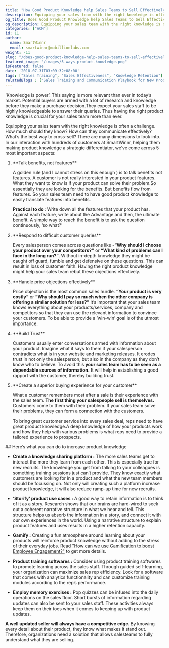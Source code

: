 ```yaml
---
title: "How Good Product Knowledge help Sales Teams to Sell Effectively"
description: Equipping your sales team with the right knowledge is often a challenge. How much should they know? How can they communicate effectively? What’s the best way to cross-sell?
og_title: Does Good Product Knowledge help Sales Teams to Sell Effectively?
og_description: Equipping your sales team with the right knowledge is often a challenge. How much should they know? How can they communicate effectively? What’s the best way to cross-sell?
categories: ["ACM"]
id: 11
author:
  name: SmartWinnr
  email: smartwinnr@mobillionlabs.com
weight: -11
slug: "/does-good-product-knowledge-help-sales-teams-to-sell-effectively"
featured_image: "/images/5-ways-product-knowledge.png"
isFeatured: false
date: '2018-07-31T03:09:32+08:00'
tags: ["Sales Training", "Sales Effectiveness", "Knowledge Retention"]
relatedBlogs : ["Sales Training and Communication Playbook for New Product Launch", "Why continuous training is important in sales?", "Is Your Sales Training Not Delivering? These 5 Strategies Will Change That", "Scenarios where Video Coaching is used commonly"]
---
```



‘Knowledge is power’. This saying is more relevant than ever in today’s market. Potential buyers are armed with a lot of research and knowledge before they make a purchase decision.They  expect your sales staff  to be highly knowledgeable to answer their queries.  Thus having the right product knowledge is crucial for your sales team more than ever.

Equipping your sales team with the right knowledge is often a challenge. How much should they know? How can they communicate effectively? What’s the best way to cross-sell? There are many dimensions to look into. In our interaction with hundreds of customers at SmartWinnr, helping them making product knowledge a strategic differentiator, we’ve come across 5 most important aspects:

<ol>
  <li class="ml-padding-top5"> **Talk benefits, not features**</li>

  A golden rule (and I cannot stress on this enough ) is to talk benefits not features. A customer is not really interested in your product features. What they want to know is if your product can solve their problem.So essentially they are looking for the benefits. But benefits flow from features. So your sales team need to have good product knowledge to easily translate features into benefits.

  <span class="underline">**Practical to do**</span> : Write down all the features that your product has. Against each feature, write about the Advantage and then, the ultimate benefit. A simple way to reach the benefit is to ask the question continuously, ‘so what?’


  <li class="ml-padding-top5"> **Respond to difficult customer queries**</li>

  Every salesperson  comes across  questions like -**“Why should I choose your product over your competitors?"** or **“What kind of problems can I face in the long run?”**.
  Without in-depth knowledge they might be caught off guard, fumble and get defensive on these questions. This can result in loss of customer faith. Having the right product knowledge might help your sales team rebut these objections effectively.

  <li class="ml-padding-top5"> **Handle price objections effectively**</li>

  Price objection is the most common sales hurdle. **“Your product is very costly”** or **”Why should I pay so much when the other company is offering a similar solution for less?”**
  It’s important that your sales team knows everything about your products/services, company and competitors so that they can use the relevant information to convince your customers. To be able to provide a ‘win-win’ goal is of the utmost importance.

  <li class="ml-padding-top5"> **Build Trust**</li>

  Customers usually  enter conversations armed with information about your product. Imagine what it says to them if your salesperson contradicts  what is in your website and marketing releases. It erodes trust in not only the salesperson, but also in the company as they don’t know who to believe.
  To avoid this **your sales team has to be seen as a dependable sources of information.** It will help in establishing a good rapport with the customer, thereby building trust.

  <li class="ml-padding-top5"> **Create a superior buying experience for your customer**</li>

  What a customer remembers most after a sale is their experience with the sales team. **The first thing your salespeople sell is themselves.** Customers come to them with their problem. If your sales team solve their problems, they can form a connection with the customers.

  To bring great customer service into every sales deal, reps need to have great product knowledge.A deep knowledge of how your products work and how they help with various problems is what reps need to provide a tailored experience to prospects.
</ol>
## Here’s what you can do to increase product knowledge

* **Create a knowledge sharing platform :** The more sales teams get to interact the more they learn from each other. This is especially true for new recruits. The knowledge you get from talking to your colleagues is something training sessions just can’t provide. They know exactly what customers are looking for in a product and what the new team members should be focussing on. Not only will creating such a platform increase product knowledge, it will also reduce ramp-up time for new recruits.

* **‘Storify’ product use cases :** A good way to retain information is to think of it as a story. Research shows that our brains are hard-wired to seek out a coherent narrative structure in what we hear and tell. This structure helps us absorb the information in a story, and connect it with our own experiences in the world. Using a narrative structure to explain product features and uses results in a higher retention capacity.

* **Gamify :** Creating a fun atmosphere around learning about your products will reinforce product knowledge without adding to the stress of their everyday jobs. Read ["How can we use Gamification to boost Employee Engagement?"](https://smartwinnr.com/post/gamification-and-employee-engagement/) to get more details.

* **Product training softwares :** Consider using product training softwares to promote learning across the sales staff. Through guided self-learning, your organization can maximize  sales rep efficiency. Look for a software that comes with analytics functionality and can customize training modules according to the rep’s performance.

* **Employ memory exercises :** Pop quizzes can be infused into the daily operations on the sales floor. Short bursts of information regarding updates can also be sent  to your sales staff. These activities always keep them  on their toes when it comes to keeping up with product updates.


**A well updated seller will always have a competitive edge.** By knowing every detail about their product, they know what makes it stand out. Therefore, organizations need a solution that allows salesteams to fully understand what they are selling.
